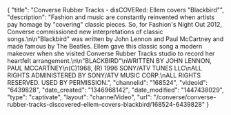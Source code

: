 {
    "title": "Converse Rubber Tracks - disCOVERed: Ellem covers \"Blackbird\"",
    "description": "Fashion and music are constantly reinvented when artists pay homage by \"covering\" classic pieces. So, for Fashion's Night Out 2012, Converse commissioned new interpretations of classic songs.\n\n\"Blackbird\" was written by John Lennon and Paul McCartney and made famous by The Beatles. Ellem gave this classic song a modern makeover when she visited Converse Rubber Tracks studio to record her heartfelt arrangement.\n\n\"BLACKBIRD\"\nWRITTEN BY JOHN LENNON, PAUL MCCARTNEY\n(C)1968, (R) 1996 SONY\/ATV TUNES LLC\nALL RIGHTS ADMINISTERED BY SONY\/ATV MUSIC CORP.\nALL RIGHTS RESERVED. USED BY PERMISSION.",
    "channelid": "168524",
    "videoid": "6439828",
    "date_created": "1346968142",
    "date_modified": "1447438029",
    "type": "captivate",
    "layout": "channelVideo",
    "url": "\/converse\/converse-rubber-tracks-discovered-ellem-covers-blackbird\/168524-6439828"
}